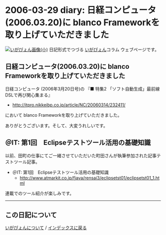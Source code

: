 2006-03-29 diary: 日経コンピュータ(2006.03.20)に blanco Frameworkを取り上げていただきました
=====================================================================================================
[![いがぴょん画像(小)](https://igapyon.github.io/diary/images/iga200306s.jpg "いがぴょん")](https://igapyon.github.io/diary/memo/memoigapyon.html) 日記形式でつづる [いがぴょん](https://igapyon.github.io/diary/memo/memoigapyon.html)コラム ウェブページです。

## 日経コンピュータ(2006.03.20)に blanco Frameworkを取り上げていただきました

日経コンピュータ (2006年3月20日号)の 
『■ 特集2 「ソフト自動生成」最前線　DSLで再び関心集まる』

* http://itpro.nikkeibp.co.jp/article/NC/20060314/232411/

において blanco Frameworkを取り上げていただきました。

ありがとうございます。そして、大変うれしいです。


## ＠IT: 第1回　Eclipseテストツール活用の基礎知識

以前、田町の仕事にてご一緒させていただいた町田さんが執筆参加された記事テストツール記事。

* ＠IT: 第1回　Eclipseテストツール活用の基礎知識
  * http://www.atmarkit.co.jp/fjava/rensai3/eclipsetst01/eclipsetst01_1.html

連載でのツール紹介が楽しみです。


----------------------------------------------------------------------------------------------------

## この日記について
[いがぴょんについて](https://igapyon.github.io/diary/memo/memoigapyon.html) / [インデックスに戻る](https://igapyon.github.io/diary/idxall.html)
